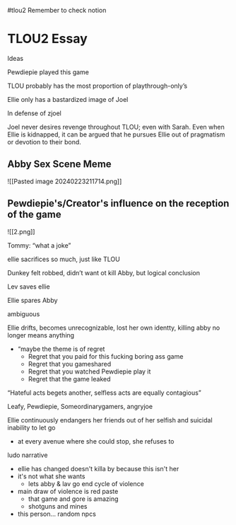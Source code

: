 #tlou2
Remember to check notion




# TLOU2 Essay

Ideas

Pewdiepie played this game

TLOU probably has the most proportion of playthrough-only’s

Ellie only has a bastardized image of Joel

In defense of zjoel

Joel never desires revenge throughout TLOU; even with Sarah. Even when Ellie is kidnapped, it can be argued that he pursues Ellie out of pragmatism or devotion to their bond.

## Abby Sex Scene Meme
![[Pasted image 20240223211714.png]]

## Pewdiepie's/Creator's influence on the reception of the game
![[2.png]]


Tommy: “what a joke”

ellie sacrifices so much, just like TLOU

Dunkey felt robbed, didn’t want ot kill Abby, but logical conclusion

Lev saves ellie

Ellie spares Abby

ambiguous

Ellie drifts, becomes unrecognizable, lost her own identty, killing abby no longer means anything

- “maybe the theme is of regret
    - Regret that you paid for this fucking boring ass game
    - Regret that you gameshared
    - Regret that you watched Pewdiepie play it
    - Regret that the game leaked

“Hateful acts begets another, selfless acts are equally contagious”

Leafy, Pewdiepie, Someordinarygamers, angryjoe

Ellie continuously endangers her friends out of her selfish and suicidal inability to let go

- at every avenue where she could stop, she refuses to

ludo narrative
- ellie has changed doesn't killa by because this isn't her
- it's not what she wants
	- lets abby & lav go end cycle of violence
- main draw of violence is red paste
	- that game and gore is amazing
	- shotguns and mines
- this person... random npcs